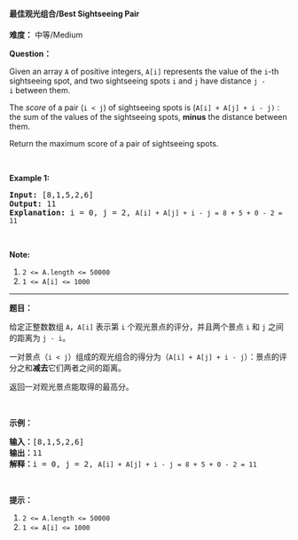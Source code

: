 #### 最佳观光组合/Best Sightseeing Pair
**难度：** 中等/Medium

**Question：** 

<p>Given an array <code>A</code> of positive integers, <code>A[i]</code> represents the value of the <code>i</code>-th sightseeing spot, and two&nbsp;sightseeing spots <code>i</code> and <code>j</code>&nbsp;have distance <code>j - i</code>&nbsp;between them.</p>

<p>The <em>score</em>&nbsp;of a pair (<code>i &lt; j</code>) of sightseeing spots is (<code>A[i] + A[j] + i&nbsp;- j)</code> : the sum of the values of the sightseeing spots, <strong>minus</strong> the distance between them.</p>

<p>Return the maximum score of a pair of sightseeing spots.</p>

<p>&nbsp;</p>

<p><strong>Example 1:</strong></p>

<pre>
<strong>Input: </strong><span id="example-input-1-1">[8,1,5,2,6]</span>
<strong>Output: </strong><span id="example-output-1">11
<strong>Explanation:</strong> i = 0, j = 2, </span><code>A[i] + A[j] + i - j = 8 + 5 + 0 - 2 = 11</code>
</pre>

<p>&nbsp;</p>

<p><strong>Note:</strong></p>

<ol>
	<li><code>2 &lt;= A.length &lt;= 50000</code></li>
	<li><code>1 &lt;= A[i] &lt;= 1000</code></li>
</ol>

------

**题目：** 
<p>给定正整数数组&nbsp;<code>A</code>，<code>A[i]</code>&nbsp;表示第 <code>i</code> 个观光景点的评分，并且两个景点&nbsp;<code>i</code> 和&nbsp;<code>j</code>&nbsp;之间的距离为&nbsp;<code>j - i</code>。</p>

<p>一对景点（<code>i &lt; j</code>）组成的观光组合的得分为（<code>A[i] + A[j] + i&nbsp;- j</code>）：景点的评分之和<strong>减去</strong>它们两者之间的距离。</p>

<p>返回一对观光景点能取得的最高分。</p>

<p>&nbsp;</p>

<p><strong>示例：</strong></p>

<pre><strong>输入：</strong>[8,1,5,2,6]
<strong>输出：</strong>11
<strong>解释：</strong>i = 0, j = 2, <code>A[i] + A[j] + i - j = 8 + 5 + 0 - 2 = 11</code>
</pre>

<p>&nbsp;</p>

<p><strong>提示：</strong></p>

<ol>
	<li><code>2 &lt;= A.length &lt;= 50000</code></li>
	<li><code>1 &lt;= A[i] &lt;= 1000</code></li>
</ol>

